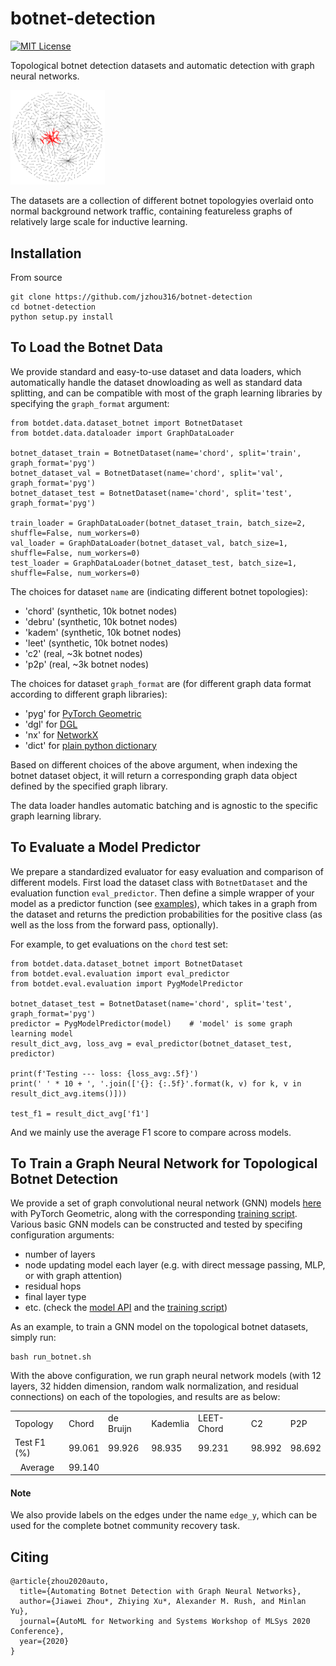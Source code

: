 # botnet-detection

[![MIT License](https://img.shields.io/badge/License-MIT-green.svg)](LICENSE)

Topological botnet detection datasets and automatic detection with graph neural networks.

<!--The graphs are of relatively large scale and featureless. Each dataset contains a specific botnet topology, with 960 graphs in total, randomly split to train/val/test sets. There are labels on both nodes and edges indicating whether they were in the botnet (evil) community. Learning tasks could target at predicting on nodes to detect whether they are botnet nodes, or recovering the whole botnet community by also predicting on edges as whether they belong to the original botnet.-->

<p align="left">
  <img width="30%" src=./botnet_examples/p2p.png />
</p>

The datasets are a collection of different botnet topologyies overlaid onto normal background network traffic, containing featureless graphs of relatively large scale for inductive learning.

## Installation

From source 
```
git clone https://github.com/jzhou316/botnet-detection
cd botnet-detection
python setup.py install
```

## To Load the Botnet Data

We provide standard and easy-to-use dataset and data loaders, which automatically handle the dataset dnowloading as well as standard data splitting, and can be compatible with most of the graph learning libraries by specifying the `graph_format` argument:

```
from botdet.data.dataset_botnet import BotnetDataset
from botdet.data.dataloader import GraphDataLoader

botnet_dataset_train = BotnetDataset(name='chord', split='train', graph_format='pyg')
botnet_dataset_val = BotnetDataset(name='chord', split='val', graph_format='pyg')
botnet_dataset_test = BotnetDataset(name='chord', split='test', graph_format='pyg')

train_loader = GraphDataLoader(botnet_dataset_train, batch_size=2, shuffle=False, num_workers=0)
val_loader = GraphDataLoader(botnet_dataset_val, batch_size=1, shuffle=False, num_workers=0)
test_loader = GraphDataLoader(botnet_dataset_test, batch_size=1, shuffle=False, num_workers=0)
```

The choices for dataset `name` are (indicating different botnet topologies):
- 'chord' (synthetic, 10k botnet nodes)
- 'debru' (synthetic, 10k botnet nodes)
- 'kadem' (synthetic, 10k botnet nodes)
- 'leet' (synthetic, 10k botnet nodes)
- 'c2' (real, ~3k botnet nodes)
- 'p2p' (real, ~3k botnet nodes)

The choices for dataset `graph_format` are (for different graph data format according to different graph libraries):
- 'pyg' for [PyTorch Geometric](https://github.com/rusty1s/pytorch_geometric)
- 'dgl' for [DGL](https://github.com/dmlc/dgl) 
- 'nx' for [NetworkX](https://github.com/networkx/networkx)
- 'dict' for [plain python dictionary](https://docs.python.org/3/tutorial/datastructures.html#dictionaries)

Based on different choices of the above argument, when indexing the botnet dataset object, it will return a corresponding graph data object defined by the specified graph library.

The data loader handles automatic batching and is agnostic to the specific graph learning library.


## To Evaluate a Model Predictor

We prepare a standardized evaluator for easy evaluation and comparison of different models.
First load the dataset class with `BotnetDataset` and the evaluation function `eval_predictor`.
Then define a simple wrapper of your model as a predictor function (see [examples](botdet/eval/evaluation.py#L99)), which takes in a graph from the dataset and returns the prediction probabilities for the positive class (as well as the loss from the forward pass, optionally).

For example, to get evaluations on the `chord` test set:

```
from botdet.data.dataset_botnet import BotnetDataset
from botdet.eval.evaluation import eval_predictor
from botdet.eval.evaluation import PygModelPredictor

botnet_dataset_test = BotnetDataset(name='chord', split='test', graph_format='pyg')
predictor = PygModelPredictor(model)    # 'model' is some graph learning model
result_dict_avg, loss_avg = eval_predictor(botnet_dataset_test, predictor)

print(f'Testing --- loss: {loss_avg:.5f}')
print(' ' * 10 + ', '.join(['{}: {:.5f}'.format(k, v) for k, v in result_dict_avg.items()]))

test_f1 = result_dict_avg['f1']
```

And we mainly use the average F1 score to compare across models.

## To Train a Graph Neural Network for Topological Botnet Detection

We provide a set of graph convolutional neural network (GNN) models [here](./botdet/models_pyg) with PyTorch Geometric, along with the corresponding [training script](./train_botnet.py).
Various basic GNN models can be constructed and tested by specifing configuration arguments:
- number of layers
- node updating model each layer (e.g. with direct message passing, MLP, or with graph attention)
- residual hops
- final layer type
- etc. (check the [model API]((./botdet/models_pyg/gcn_model.py#L9)) and the [training script](./train_botnet.py#L71))

<!--One can use our main [model API](./botdet/models_pyg/gcn_model.py#L9) to construct various basic GNN models, by specifing different number of layers, how in each layer node representations are updated (e.g. with direct message passing, MLP, or with graph attention), different choices of non-linear activation functions, whether to use residual connections and how many hops to connect, whether to add a final projection layer or not, etc. For a complete list of model configuration arguments, check our [example training script](./train_botnet.py#L71).-->

As an example, to train a GNN model on the topological botnet datasets, simply run:
```
bash run_botnet.sh
```

With the above configuration, we run graph neural network models (with 12 layers, 32 hidden dimension, random walk normalization, and residual connections) on each of the topologies, and results are as below:

<!--| Topology | Chord | de Bruijn | Kademlia | LEET-Chord | C2 | P2P |-->
<!--|:---:|:---:|:---:|:---:|:---:|:---:|:---:|-->
<!--| Test F1 | | | | | | |-->
<!--| Average Over Topologies <td colspan=6> 0 </td>|-->

<table align="center">
  <tr>
    <td> Topology </td>
    <td> Chord </td>
    <td> de Bruijn </td>
    <td> Kademlia </td>
    <td> LEET-Chord </td>
    <td> C2 </td>
    <td> P2P </td>
  </tr>
    
  <tr>
    <td> Test F1 (%) </td>
    <td>  99.061 </td>
    <td>  99.926 </td>
    <td>  98.935 </td>
    <td>  99.231 </td>
    <td>  98.992 </td>
    <td>  98.692 </td>
  </tr>
  <tr>
    <td style="text-align:center"> Average </td>
    <td colspan="6"> 99.140 </td>
  </tr>
</table>

#### Note

We also provide labels on the edges under the name `edge_y`, which can be used for the complete botnet community recovery task.

## Citing

```
@article{zhou2020auto,
  title={Automating Botnet Detection with Graph Neural Networks},
  author={Jiawei Zhou*, Zhiying Xu*, Alexander M. Rush, and Minlan Yu},
  journal={AutoML for Networking and Systems Workshop of MLSys 2020 Conference},
  year={2020}
}
```

